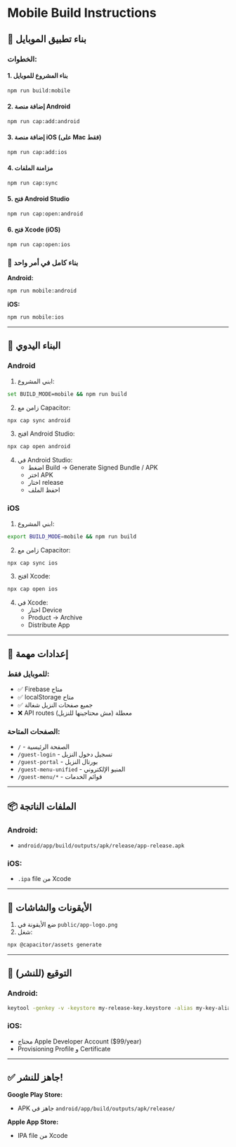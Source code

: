 # Mobile Build Instructions

## 🚀 بناء تطبيق الموبايل

### الخطوات:

#### 1. بناء المشروع للموبايل
```bash
npm run build:mobile
```

#### 2. إضافة منصة Android
```bash
npm run cap:add:android
```

#### 3. إضافة منصة iOS (على Mac فقط)
```bash
npm run cap:add:ios
```

#### 4. مزامنة الملفات
```bash
npm run cap:sync
```

#### 5. فتح Android Studio
```bash
npm run cap:open:android
```

#### 6. فتح Xcode (iOS)
```bash
npm run cap:open:ios
```

### 🎯 بناء كامل في أمر واحد

**Android:**
```bash
npm run mobile:android
```

**iOS:**
```bash
npm run mobile:ios
```

---

## 📱 البناء اليدوي

### Android

1. ابني المشروع:
```bash
set BUILD_MODE=mobile && npm run build
```

2. زامن مع Capacitor:
```bash
npx cap sync android
```

3. افتح Android Studio:
```bash
npx cap open android
```

4. في Android Studio:
   - اضغط Build → Generate Signed Bundle / APK
   - اختر APK
   - اختار release
   - احفظ الملف

### iOS

1. ابني المشروع:
```bash
export BUILD_MODE=mobile && npm run build
```

2. زامن مع Capacitor:
```bash
npx cap sync ios
```

3. افتح Xcode:
```bash
npx cap open ios
```

4. في Xcode:
   - اختار Device
   - Product → Archive
   - Distribute App

---

## 🔧 إعدادات مهمة

### للموبايل فقط:
- ✅ Firebase متاح
- ✅ localStorage متاح
- ✅ جميع صفحات النزيل شغالة
- ❌ API routes معطلة (مش محتاجينها للنزيل)

### الصفحات المتاحة:
- `/` - الصفحة الرئيسية
- `/guest-login` - تسجيل دخول النزيل
- `/guest-portal` - بورتال النزيل
- `/guest-menu-unified` - المنيو الإلكتروني
- `/guest-menu/*` - قوائم الخدمات

---

## 📦 الملفات الناتجة

### Android:
- `android/app/build/outputs/apk/release/app-release.apk`

### iOS:
- `.ipa` file من Xcode

---

## 🎨 الأيقونات والشاشات

1. ضع الأيقونة في `public/app-logo.png`
2. شغل:
```bash
npx @capacitor/assets generate
```

---

## 🔐 التوقيع (للنشر)

### Android:
```bash
keytool -genkey -v -keystore my-release-key.keystore -alias my-key-alias -keyalg RSA -keysize 2048 -validity 10000
```

### iOS:
- محتاج Apple Developer Account ($99/year)
- Provisioning Profile و Certificate

---

## ✅ جاهز للنشر!

**Google Play Store:**
- APK جاهز في `android/app/build/outputs/apk/release/`

**Apple App Store:**
- IPA file من Xcode
